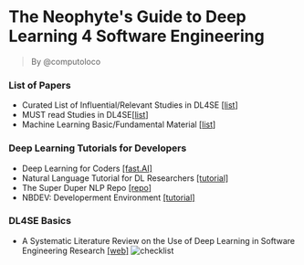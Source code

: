 # The Neophyte's Guide to Deep Learning 4 Software Engineering
> By @computoloco
>

### List of Papers

- Curated List of Influential/Relevant Studies in DL4SE [[list](https://github.com/WM-SEMERU/SemeruGuidelines/blob/main/curated.md)]
- MUST read Studies in DL4SE[[list](https://github.com/WM-SEMERU/SemeruGuidelines/blob/main/must.md)]
- Machine Learning Basic/Fundamental Material [[list](https://github.com/WM-SEMERU/SemeruGuidelines/blob/main/basics.md)]


### Deep Learning Tutorials for Developers
- Deep Learning for Coders [[fast.AI]](https://www.fast.ai/)
- Natural Language Tutorial for DL Researchers [[tutorial]](https://github.com/graykode/nlp-tutorial)
- The Super Duper NLP Repo [[repo]](https://notebooks.quantumstat.com/)
- NBDEV: Developerment Environment [[tutorial]](https://nbdev.fast.ai/)

### DL4SE Basics
- A Systematic Literature Review on the Use of Deep Learning in Software Engineering Research [[web]](https://ml4code.github.io/publications/watson2021systematic/)
![checklist](https://user-images.githubusercontent.com/8354015/169404571-fb7a8d05-f501-4ebe-a02e-68617cd90281.png)




